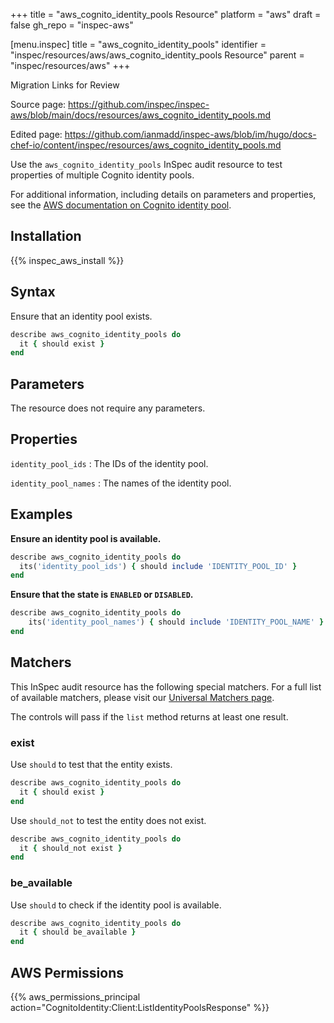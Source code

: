 +++
title = "aws_cognito_identity_pools Resource"
platform = "aws"
draft = false
gh_repo = "inspec-aws"

[menu.inspec]
title = "aws_cognito_identity_pools"
identifier = "inspec/resources/aws/aws_cognito_identity_pools Resource"
parent = "inspec/resources/aws"
+++

<div class="admonition-note">
<p class="admonition-note-title">Migration Links for Review</p>
<div class="admonition-note-text">
<p>Source page: <a href="https://github.com/inspec/inspec-aws/blob/main/docs/resources/aws_cognito_identity_pools.md">https://github.com/inspec/inspec-aws/blob/main/docs/resources/aws_cognito_identity_pools.md</a></p>
<p>Edited page: <a href="https://github.com/ianmadd/inspec-aws/blob/im/hugo/docs-chef-io/content/inspec/resources/aws_cognito_identity_pools.md">https://github.com/ianmadd/inspec-aws/blob/im/hugo/docs-chef-io/content/inspec/resources/aws_cognito_identity_pools.md</a></p>
</div>
</div>


Use the `aws_cognito_identity_pools` InSpec audit resource to test properties of multiple Cognito identity pools.

For additional information, including details on parameters and properties, see the [AWS documentation on Cognito identity pool](https://docs.aws.amazon.com/AWSCloudFormation/latest/UserGuide/aws-resource-cognito-identitypool.html).

## Installation

{{% inspec_aws_install %}}

## Syntax

Ensure that an identity pool exists.

```ruby
describe aws_cognito_identity_pools do
  it { should exist }
end
```

## Parameters

The resource does not require any parameters.

## Properties

`identity_pool_ids`
: The IDs of the identity pool.

`identity_pool_names`
: The names of the identity pool.

## Examples

**Ensure an identity pool is available.**

```ruby
describe aws_cognito_identity_pools do
  its('identity_pool_ids') { should include 'IDENTITY_POOL_ID' }
end
```

**Ensure that the state is `ENABLED` or `DISABLED`.**

```ruby
describe aws_cognito_identity_pools do
    its('identity_pool_names') { should include 'IDENTITY_POOL_NAME' }
end
```

## Matchers

This InSpec audit resource has the following special matchers. For a full list of available matchers, please visit our [Universal Matchers page](https://www.inspec.io/docs/reference/matchers/).

The controls will pass if the `list` method returns at least one result.

### exist

Use `should` to test that the entity exists.
```ruby
describe aws_cognito_identity_pools do
  it { should exist }
end
```

Use `should_not` to test the entity does not exist.
```ruby
describe aws_cognito_identity_pools do
  it { should_not exist }
end
```

### be_available

Use `should` to check if the identity pool is available.
```ruby
describe aws_cognito_identity_pools do
  it { should be_available }
end
```

## AWS Permissions

{{% aws_permissions_principal action="CognitoIdentity:Client:ListIdentityPoolsResponse" %}}
